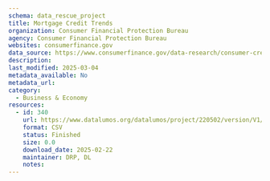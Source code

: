 ```yaml
---
schema: data_rescue_project 
title: Mortgage Credit Trends
organization: Consumer Financial Protection Bureau
agency: Consumer Financial Protection Bureau
websites: consumerfinance.gov
data_source: https://www.consumerfinance.gov/data-research/consumer-credit-trends/mortgages/
description: 
last_modified: 2025-03-04
metadata_available: No
metadata_url: 
category:
  - Business & Economy 
resources:
  - id: 340
    url: https://www.datalumos.org/datalumos/project/220502/version/V1/view
    format: CSV
    status: Finished
    size: 0.0
    download_date: 2025-02-22
    maintainer: DRP, DL
    notes: 
---
```

